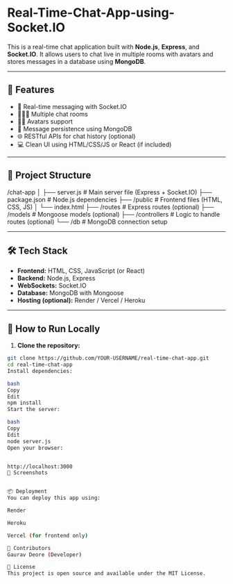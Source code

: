 # Real-Time-Chat-App-using-Socket.IO


This is a real-time chat application built with **Node.js**, **Express**, and **Socket.IO**. It allows users to chat live in multiple rooms with avatars and stores messages in a database using **MongoDB**.

---

## 🚀 Features

- 🔄 Real-time messaging with Socket.IO
- 🧑‍🤝‍🧑 Multiple chat rooms
- 🧑‍🎨 Avatars support
- 💬 Message persistence using MongoDB
- 🌐 RESTful APIs for chat history (optional)
- 💻 Clean UI using HTML/CSS/JS or React (if included)

---

## 📁 Project Structure

/chat-app
│
├── server.js # Main server file (Express + Socket.IO)
├── package.json # Node.js dependencies
├── /public # Frontend files (HTML, CSS, JS)
│ └── index.html
├── /routes # Express routes (optional)
├── /models # Mongoose models (optional)
├── /controllers # Logic to handle routes (optional)
└── /db # MongoDB connection setup



---

## 🛠️ Tech Stack

- **Frontend:** HTML, CSS, JavaScript (or React)
- **Backend:** Node.js, Express
- **WebSockets:** Socket.IO
- **Database:** MongoDB with Mongoose
- **Hosting (optional):** Render / Vercel / Heroku

---

## 🧪 How to Run Locally

1. **Clone the repository:**

```bash
git clone https://github.com/YOUR-USERNAME/real-time-chat-app.git
cd real-time-chat-app
Install dependencies:

bash
Copy
Edit
npm install
Start the server:

bash
Copy
Edit
node server.js
Open your browser:


http://localhost:3000
📸 Screenshots


📦 Deployment
You can deploy this app using:

Render

Heroku

Vercel (for frontend only)

🤝 Contributors
Gaurav Deore (Developer)

📜 License
This project is open source and available under the MIT License.
